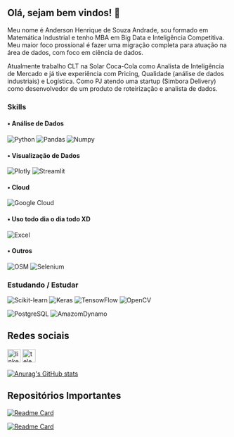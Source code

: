 ## Olá, sejam bem vindos! 👋

Meu nome é Anderson Henrique de Souza Andrade, sou formado em Matemática Industrial e tenho MBA em Big Data e Inteligência Competitiva. Meu maior foco prossional é fazer uma migração completa para atuação na área de dados, com foco em ciência de dados.

Atualmente trabalho CLT na Solar Coca-Cola como Analista de Inteligência de Mercado e já tive experiência com Pricing, Qualidade (análise de dados industriais) e Logística. Como PJ atendo uma startup (Simbora Delivery) como desenvolvedor de um produto de roteirização e analista de dados. 

### Skills
#### • Análise de Dados
![Python](https://img.shields.io/badge/Python-3376AB?style=for-the-badge&logo=python&logoColor=white)
![Pandas](https://img.shields.io/badge/Pandas-2C2D72?style=for-the-badge&logo=pandas&logoColor=white)
![Numpy](https://img.shields.io/badge/Numpy-777BB4?style=for-the-badge&logo=numpy&logoColor=white)
#### • Visualização de Dados
![Plotly](https://img.shields.io/badge/Plotly-239120?style=for-the-badge&logo=plotly&logoColor=white)
![Streamlit](https://img.shields.io/badge/Streamlit-FF4B4B?style=for-the-badge&logo=Streamlit&logoColor=white)
#### • Cloud
![Google Cloud](https://img.shields.io/badge/Google_Cloud-4285F4?style=for-the-badge&logo=google-cloud&logoColor=white)
#### • Uso todo dia o dia todo XD
![Excel](https://img.shields.io/badge/Microsoft_Excel-217346?style=for-the-badge&logo=microsoft-excel&logoColor=white)
#### • Outros
![OSM](https://img.shields.io/badge/OpenStreetMap-7EBC6F?style=for-the-badge&logo=OpenStreetMap&logoColor=white)
![Selenium](https://img.shields.io/badge/Selenium-43B02A?style=for-the-badge&logo=Selenium&logoColor=white)



### Estudando / Estudar
![Scikit-learn](https://img.shields.io/badge/scikit_learn-F7931E?style=for-the-badge&logo=scikit-learn&logoColor=white)
![Keras](	https://img.shields.io/badge/Keras-D00000?style=for-the-badge&logo=Keras&logoColor=white)
![TensowFlow](https://img.shields.io/badge/TensorFlow-FF6F00?style=for-the-badge&logo=TensorFlow&logoColor=white)
![OpenCV](https://img.shields.io/badge/OpenCV-27338e?style=for-the-badge&logo=OpenCV&logoColor=white)

![PostgreSQL](https://img.shields.io/badge/PostgreSQL-316192?style=for-the-badge&logo=postgresql&logoColor=white)
![AmazomDynamo](https://img.shields.io/badge/Amazon%20DynamoDB-4053D6?style=for-the-badge&logo=Amazon%20DynamoDB&logoColor=white)


	



## Redes sociais
[<img src='https://img.shields.io/badge/LinkedIn-0077B5?style=for-the-badge&logo=linkedin&logoColor=white' alt=linkedin height='30'>](https://www.linkedin.com/in/andersonhsandrade/)
[<img src='https://img.shields.io/badge/Telegram-2CA5E0?style=for-the-badge&logo=telegram&logoColor=white' alt=telegram height='30'>](https://t.me/dimhenrique)


[![Anurag's GitHub stats](https://github-readme-stats.vercel.app/api?username=andersonhsandrade&show_icons=true&theme=tokyonight)](https://github.com/anuraghazra/github-readme-stats)

## Repositórios Importantes
[![Readme Card](https://github-readme-stats.vercel.app/api/pin/?username=andersonhsandrade&repo=projetos-data-science-analytics&theme=tokyonight)](https://github.com/anuraghazra/github-readme-stats)

[![Readme Card](https://github-readme-stats.vercel.app/api/pin/?username=andersonhsandrade&repo=projetos-data-science&theme=tokyonight)](https://github.com/anuraghazra/github-readme-stats)

